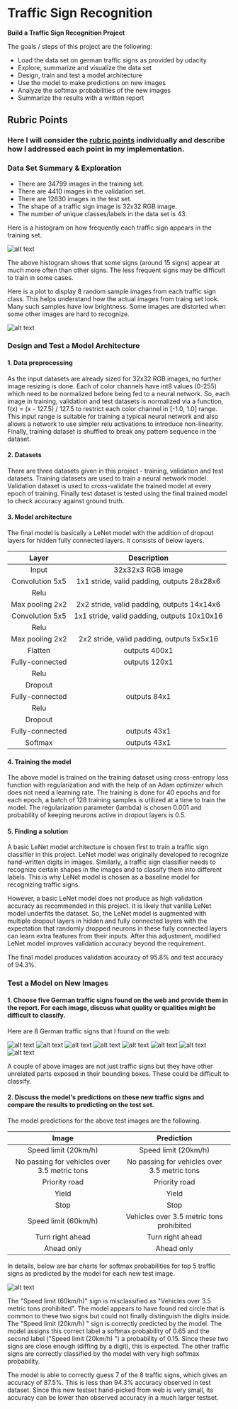 # Traffic Sign Recognition


**Build a Traffic Sign Recognition Project**

The goals / steps of this project are the following:
* Load the data set on german traffic signs as provided by udacity
* Explore, summarize and visualize the data set
* Design, train and test a model architecture
* Use the model to make predictions on new images
* Analyze the softmax probabilities of the new images
* Summarize the results with a written report


[//]: # (Image References)

[image1]: ./test_images/0.jpg "Traffic Sign 1"
[image2]: ./test_images/10.jpg "Traffic Sign 2"
[image3]: ./test_images/12.jpg "Traffic Sign 3"
[image4]: ./test_images/13.jpg "Traffic Sign 4"
[image5]: ./test_images/14.jpg "Traffic Sign 5"
[image6]: ./test_images/3.jpg "Traffic Sign 6"
[image7]: ./test_images/33.jpg "Traffic Sign 7"
[image8]: ./test_images/35.jpg "Traffic Sign 8"

[histo]: ./histo.png
[traffic_sign_samples]: ./traffic_sign_samples.png
[test_image_results]: ./test_image_results.png
[featuremap]: ./featuremap.png

## Rubric Points
### Here I will consider the [rubric points](https://review.udacity.com/#!/rubrics/481/view) individually and describe how I addressed each point in my implementation.  

### Data Set Summary & Exploration

* There are 34799 images in the training set.
* There are 4410 images in the validation set.
* There are 12630 images in the test set.
* The shape of a traffic sign image is 32x32 RGB image.
* The number of unique classes/labels in the data set is 43.

Here is a histogram on how frequently each traffic sign appears in the training set. 

![alt text][histo]

The above histogram shows that some signs (around 15 signs) appear at much more often than other signs. The less frequent signs may be difficult to train in some cases.

Here is a plot to display 8 random sample images from each traffic sign class. This helps understand how the actual images from traing set look. Many such samples have low brightness. Some images are distorted when some other images are hard to recognize.

![alt text][traffic_sign_samples]

### Design and Test a Model Architecture

#### 1. Data preprocessing
As the input datasets are already sized for 32x32 RGB images, no further image resizing is done. Each of color channels have int8 values (0-255) which need to be normalized before being fed to a neural network. So, each image in training, validation and test datasets is normalized via a function, f(x) = (x - 127.5) / 127.5 to restrict each color channel in [-1.0, 1.0] range. This input range is suitable for training a typical neural network and also allows a network to use simpler relu activations to introduce non-linearity. Finally, training dataset is shuffled to break any pattern sequence in the dataset.

#### 2. Datasets
There are three datasets given in this project - training, validation and test datasets. Training datasets are used to train a neural network model. Validation dataset is used to cross-validate the trained model at every epoch of training. Finally test dataset is tested using the final trained model to check accuracy against ground truth.

#### 3. Model architecture

The final model is basically a LeNet model with the addition of dropout layers for hidden fully connected layers. It consists of below layers.

| Layer         		|     Description	        					| 
|:---------------------:|:---------------------------------------------:| 
| Input         		| 32x32x3 RGB image   							| 
| Convolution 5x5     	| 1x1 stride, valid padding, outputs 28x28x6 	|
| Relu					|												|
| Max pooling 2x2     	| 2x2 stride, valid padding, outputs 14x14x6    |
| Convolution 5x5	    | 1x1 stride, valid padding, outputs 10x10x16   |
| Relu					|												|
| Max pooling 2x2     	| 2x2 stride, valid padding, outputs 5x5x16     |
| Flatten		        | outputs 400x1        							|
| Fully-connected	    | outputs 120x1     							|
| Relu					|												|
| Dropout				| 												|
| Fully-connected	    | outputs 84x1     			     				|
| Relu					|												|
| Dropout				| 												|
| Fully-connected	    | outputs 43x1     			     				|
| Softmax				| outputs 43x1									|

#### 4. Training the model

The above model is trained on the training dataset using cross-entropy loss function with regularization and with the help of an Adam optimizer which does not need a learning rate. The training is done for 40 epochs and for each epoch, a batch of 128 training samples is utilized at a time to train the model. The regularization parameter (lambda) is chosen 0.001 and probability of keeping neurons active in dropout layers is 0.5.

#### 5. Finding a solution

A basic LeNet model architecture is chosen first to train a traffic sign classifier in this project. LeNet model was originally developed to recognize hand-written digits in images. Similarly, a traffic sign classifier needs to recognize certain shapes in the images and to classify them into different labels. This is why LeNet model is chosen as a baseline model for recognizing traffic signs. 

However, a basic LeNet model does not produce as high validation accuracy as recommended in this project. It is likely that vanilla LeNet model underfits the dataset. So, the LeNet model is augmented with multiple dropout layers in hidden and fully connected layers with the expectation that randomly dropped neurons in these fully connected layers can learn extra features from their inputs. After this adjustment, modified LeNet model improves validation accuracy beyond the requirement.

The final model produces validation accuracy of 95.8% and test accuracy of 94.3%. 

### Test a Model on New Images

#### 1. Choose five German traffic signs found on the web and provide them in the report. For each image, discuss what quality or qualities might be difficult to classify.

Here are 8 German traffic signs that I found on the web:

![alt text][image1]
![alt text][image2]
![alt text][image3] 
![alt text][image4]
![alt text][image5]
![alt text][image6]
![alt text][image7]
![alt text][image8]

A couple of above images are not just traffic signs but they have other unrelated parts exposed in their bounding boxes. These could be difficult to classify.

#### 2. Discuss the model's predictions on these new traffic signs and compare the results to predicting on the test set.

The model predictions for the above test images are the following.

| Image			                                |     Prediction	        					| 
|:---------------------------------------------:|:---------------------------------------------:| 
| Speed limit (20km/h)      		            | Speed limit (20km/h)   					    | 
| No passing for vehicles over 3.5 metric tons  | No passing for vehicles over 3.5 metric tons  |
| Priority road					                | Priority road								    |
| Yield					                        | Yield											|
| Stop					                        | Stop											|
| Speed limit (60km/h)	      		            | Vehicles over 3.5 metric tons prohibited	    |
| Turn right ahead		    	                | Turn right ahead      					    |
| Ahead only			                        | Ahead only      							    |

In details, below are bar charts for softmax probabilities for top 5 traffic signs as predicted by the model for each new test image.

![alt text][test_image_results]

The "Speed limit (60km/h)" sign is misclassified as "Vehicles over 3.5 metric tons prohibited". The model appears to have found red circle that is common to these two signs but could not finally distinguish the digits inside.
The "Speed limit (20km/h) " sign is correctly predicted by the model. The model assigns this correct label a softmax probability of 0.65 and the second label ("Speed limit (20km/h) ") a probability of 0.15. Since these two signs are close enough (diffing by a digit), this is expected.
The other traffic signs are correctly classified by the model with very high softmax probability.

The model is able to correctly guess 7 of the 8 traffic signs, which gives an accuracy of 87.5%. This is less than 94.3% accuracy observed in test dataset. Since this new testset hand-picked from web is very small, its accuracy can be lower than observed accuracy in a much larger testset.
